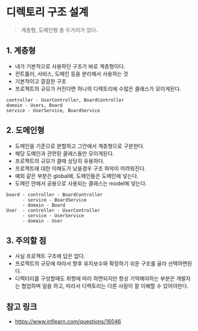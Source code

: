 # 디렉토리 구조 설계
> 계층형, 도메인형 총 두가지가 있다.

## 1. 계층형 
* 내가 기본적으로 사용하던 구조가 바로 계층형이다.
* 컨트롤러, 서비스, 도메인 등을 분리해서 사용하는 것
* 기본적이고 깔끔한 구조
* 프로젝트의 규모가 커진다면 하나의 디렉토리에 수많은 클래스가 모이게된다.
```
controller - UserController, BoardController
domain - Users, Board
service - UserService, BoardService
```

## 2. 도메인형
* 도메인을 기준으로 분할하고 그안에서 계층형으로 구분한다.
* 해당 도메인과 관련된 클래스들만 모이게된다.
* 프로젝트의 규모가 클때 상당히 유용하다.
* 프로젝트에 대한 이해도가 낮을경우 구조 파악이 어려워진다.
* 예외 같은 부분은 global에, 도메인들은 도메인에 넣는다.
* 도메인 안에서 공용으로 사용되는 클래스는 model에 넣는다.
```
board - controller - BoardController
      - service - BoardService
      - domain - Board
User  - controller - UserController
      - service - UserService
      - domain - User
```

## 3. 주의할 점
* 사실 프로젝트 구조에 답은 없다.
* 프로젝트의 규모에 따라서 향후 유지보수와 확장하기 쉬운 구조를 골라 선택하면된다.
* 디렉터리를 구성할때도 취향에 따라 하면되지만 항상 기억해야하는 부분은 개발자는 협업하며 일을 하고, 따라서 디렉토리는 다른 사람이 잘 이해할 수 있어야한다.

## 참고 링크
* https://www.inflearn.com/questions/16046
